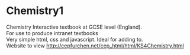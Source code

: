# Chemistry1
Chemistry Interactive textbook at GCSE level (England).<br>
For use to produce intranet textbooks<br>
Very simple html, css and javascript. Ideal for adding to.<br>
Website to view http://cepfurchen.net/cep_html/html/KS4Chemistry.html 

